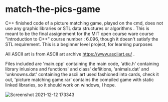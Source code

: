 # match-the-pics-game
C++ finished code of a picture matching game, played on the cmd, does not use any graphic libraries or STL data structures or algorithms . 
This is meant to be the final assignement for the MIT open course ware course "introduction to C++" course number : 6.096, though it doesn't satisfy the STL requirement. 
This is a beginner level project, for learning purposes

All ASCII art is from ASCII art archive https://www.asciiart.eu/ . 

Files included are 'main.cpp' containing the main code, 'attic.h' containing library inlusions and functions' and class' defiitions, 'animals.dat' and 'unknowns.dat' containing the ascii art used fashioned into cards, check it out, 'picture matching game.rar' contains the compiled game with static linked libraries, so it should work on windows, I hope.

![Screenshot 2021-12-12 173343](https://user-images.githubusercontent.com/89668631/145720938-aef37107-7f07-495b-8399-2d5c0771469e.png)
